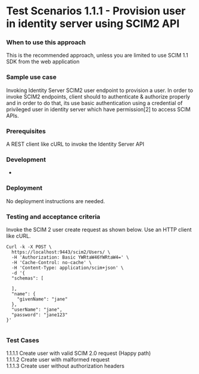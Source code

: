 # Test Scenarios 1.1.1 - Provision user in identity server using SCIM2 API


### When to use this approach

This is the recommended approach, unless you are limited to use SCIM 1.1 SDK from the web application


### Sample use case

Invoking Identity Server SCIM2 user endpoint to provision a user. In order to invoke SCIM2 endpoints, client should to authenticate & authorize properly and in order to do that, its use basic authentication using a credential of privileged user in identity server which have permission[2] to access SCIM APIs.


### Prerequisites
A REST client like cURL to invoke the Identity Server API

### Development 
-

### Deployment
No deployment instructions are needed.

### Testing and acceptance criteria

Invoke the SCIM 2 user create request as shown below. Use an HTTP client like cURL.


```
Curl -k -X POST \
  https://localhost:9443/scim2/Users/ \
  -H 'Authorization: Basic YWRtaW46YWRtaW4=' \
  -H 'Cache-Control: no-cache' \
  -H 'Content-Type: application/scim+json' \
  -d '{
  "schemas": [
    
  ],
  "name": {
    "givenName": "jane"
  },
  "userName": "jane",
  "password": "jane123"
}'


```

### Test Cases

1.1.1.1 Create user with valid SCIM 2.0 request (Happy path)</br>
1.1.1.2 Create user with malformed request</br>
1.1.1.3 Create user without authorization headers</br>






